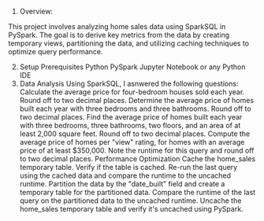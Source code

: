 1. Overview: 

This project involves analyzing home sales data using SparkSQL in PySpark. The goal is to derive key metrics from the data by creating temporary views, partitioning the data, and utilizing caching techniques to optimize query performance.

2. Setup
  Prerequisites
  Python
  PySpark
  Jupyter Notebook or any Python IDE
3. Data Analysis
  Using SparkSQL, I asnwered the following questions:
    Calculate the average price for four-bedroom houses sold each year. Round off to two decimal places.
    Determine the average price of homes built each year with three bedrooms and three bathrooms. Round off to two decimal places.
    Find the average price of homes built each year with three bedrooms, three bathrooms, two floors, and an area of at least 2,000 square feet. Round off to two decimal places.
    Compute the average price of homes per "view" rating, for homes with an average price of at least $350,000. Note the runtime for this query and round off to two decimal places.
    Performance Optimization
    Cache the home_sales temporary table.
    Verify if the table is cached.
    Re-run the last query using the cached data and compare the runtime to the uncached runtime.
    Partition the data by the "date_built" field and create a temporary table for the partitioned data.
    Compare the runtime of the last query on the partitioned data to the uncached runtime.
    Uncache the home_sales temporary table and verify it's uncached using PySpark.
